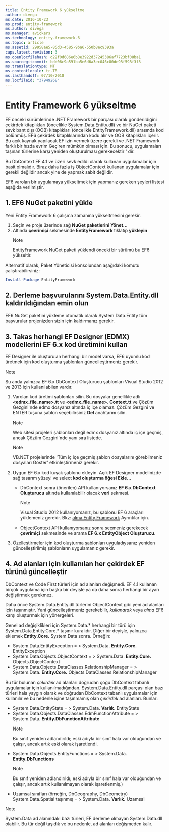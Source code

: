 ```yaml
---
title: Entity Framework 6 yükseltme
author: divega
ms.date: 2016-10-23
ms.prod: entity-framework
ms.author: divega
ms.manager: avickers
ms.technology: entity-framework-6
ms.topic: article
ms.assetid: 29958ae5-85d3-4585-9ba6-550b8ec9393a
caps.latest.revision: 3
ms.openlocfilehash: d22f0d686e6b8e3922d37245386af7723bf08ba1
ms.sourcegitcommit: bdd06c9a591ba5e6d6a3ec046c80de98f598f3f3
ms.translationtype: MT
ms.contentlocale: tr-TR
ms.lasthandoff: 07/10/2018
ms.locfileid: "37949268"
---
```

# <a name="upgrading-to-entity-framework-6"></a>Entity Framework 6 yükseltme

EF önceki sürümlerinde .NET Framework bir parçası olarak gönderildiğini çekirdek kitaplıkları (öncelikle System.Data.Entity.dll) ve bir NuGet paketi sevk bant dışı (OOB) kitaplıkları (öncelikle EntityFramework.dll) arasında kod bölünmüş. EF6 çekirdek kitaplıklarından kodu alır ve OOB kitaplıkları içerir. Bu açık kaynak yapılacak EF izin vermek üzere gerekli ve .NET Framework farklı bir hızda evrim Geçiren mümkün olması için. Bu sonucu, uygulamaları taşınan türlerine karşı yeniden oluşturulması gerekecektir ' dir.

Bu DbContext EF 4.1 ve üzeri sevk edildi olarak kullanan uygulamalar için basit olmalıdır. Biraz daha fazla iş ObjectContext kullanan uygulamalar için gerekli değildir ancak yine de yapmak sabit değildir.

EF6 varolan bir uygulamaya yükseltmek için yapmanız gereken şeyleri listesi aşağıda verilmiştir.

## <a name="1-install-the-ef6-nuget-package"></a>1. EF6 NuGet paketini yükle

Yeni Entity Framework 6 çalışma zamanına yükseltmesini gerekir.

1. Seçin ve proje üzerinde sağ **NuGet paketlerini Yönet...**  
2. Altında **çevrimiçi** sekmesinde **EntityFramework** tıklatıp **yükleyin**  
   > [!NOTE]
   > EntityFramework NuGet paketi yüklendi önceki bir sürümü bu EF6 yükseltir.

Alternatif olarak, Paket Yöneticisi konsolundan aşağıdaki komutu çalıştırabilirsiniz:

``` powershell
Install-Package EntityFramework
```

## <a name="2-ensure-that-assembly-references-to-systemdataentitydll-are-removed"></a>2. Derleme başvurularını System.Data.Entity.dll kaldırıldığından emin olun

EF6 NuGet paketini yükleme otomatik olarak System.Data.Entity tüm başvurular projenizden sizin için kaldırmanız gerekir.

## <a name="3-swap-any-ef-designer-edmx-models-to-use-ef-6x-code-generation"></a>3. Takas herhangi EF Designer (EDMX) modellerini EF 6.x kod üretimini kullan

EF Designer ile oluşturulan herhangi bir model varsa, EF6 uyumlu kod üretmek için kod oluşturma şablonları güncelleştirmeniz gerekir.

> [!NOTE]
> Şu anda yalnızca EF 6.x DbContext Oluşturucu şablonları Visual Studio 2012 ve 2013 için kullanılabilen vardır.

1. Varolan kod üretimi şablonları silin. Bu dosyalar genellikle adlı  **\<edmx_file_name\>.tt** ve  **\<edmx_file_name\>. Context.tt** ve Çözüm Gezgini'nde edmx dosyanız altında iç içe olamaz. Çözüm Gezgini ve ENTER tuşuna şablon seçebilirsiniz **Del** anahtarını silin.  
   > [!NOTE]
   > Web sitesi projeleri şablonları değil edmx dosyanız altında iç içe geçmiş, ancak Çözüm Gezgini'nde yanı sıra listede.  

   > [!NOTE]
   > VB.NET projelerinde 'Tüm iç içe geçmiş şablon dosyalarını görebilmeniz dosyaları Göster' etkinleştirmeniz gerekir.
2. Uygun EF 6.x kod kuşak şablonu ekleyin. Açık EF Designer modelinizde sağ tasarım yüzeyi ve select **kod oluşturma öğesi Ekle...**
    - DbContext sonra (önerilen) API kullanıyorsanız **EF 6.x DbContext Oluşturucu** altında kullanılabilir olacak **veri** sekmesi.  
      > [!NOTE]
      > Visual Studio 2012 kullanıyorsanız, bu şablonu EF 6 araçları yüklemeniz gerekir. Bkz: [alma Entity Framework](~/ef6/fundamentals/install.md) Ayrıntılar için.  

    - ObjectContext API kullanıyorsanız sonra seçmeniz gerekecek **çevrimiçi** sekmesinde ve arama **EF 6.x EntityObject Oluşturucu**.  
3. Özelleştirmeler için kod oluşturma şablonları uyguladıysanız yeniden güncelleştirilmiş şablonların uygulamanız gerekir.

## <a name="4-update-namespaces-for-any-core-ef-types-being-used"></a>4. Ad alanları için kullanılan her çekirdek EF türünü güncelleştir

DbContext ve Code First türleri için ad alanları değişmedi. EF 4.1 kullanan birçok uygulama için başka bir deyişle ya da daha sonra herhangi bir ayarı değiştirmek gerekmez.

Daha önce System.Data.Entity.dll türlerini ObjectContext gibi yeni ad alanları için taşınmıştır. Yani güncelleştirmeniz gerekebilir, *kullanarak* veya *alma* EF6 karşı oluşturmak için yönergeleri.

Genel ad değişiklikleri için System.Data.* herhangi bir türü için System.Data.Entity.Core.* taşınır kuralıdır. Diğer bir deyişle, yalnızca eklemek **Entity.Core.** System.Data sonra. Örneğin:

- System.Data.EntityException = > System.Data. **Entity.Core.** EntityException  
- System.Data.Objects.ObjectContext = > System.Data. **Entity.Core.** Objects.ObjectContext  
- System.Data.Objects.DataClasses.RelationshipManager = > System.Data. **Entity.Core.** Objects.DataClasses.RelationshipManager  

Bu tür bulunan *çekirdek* ad alanları doğrudan çoğu DbContext tabanlı uygulamalar için kullanılmadığından. System.Data.Entity.dll parçası olan bazı türleri hala yaygın olarak ve doğrudan DbContext tabanlı uygulamalar için kullanılır ve bu nedenle içine taşınmamış olan *çekirdek* ad alanları. Bunlar:

- System.Data.EntityState = > System.Data. **Varlık.** EntityState  
- System.Data.Objects.DataClasses.EdmFunctionAttribute = > System.Data. **Entity.DbFunctionAttribute**  
  > [!NOTE]
  > Bu sınıf yeniden adlandırıldı; eski adıyla bir sınıf hala var olduğundan ve çalışır, ancak artık eski olarak işaretlendi.  
- System.Data.Objects.EntityFunctions = > System.Data. **Entity.DbFunctions**  
  > [!NOTE]
  > Bu sınıf yeniden adlandırıldı; eski adıyla bir sınıf hala var olduğundan ve çalışır, ancak artık kullanılmayan olarak işaretlenmiş.)  
- Uzamsal sınıfları (örneğin, DbGeography, DbGeometry) System.Data.Spatial taşınmış = > System.Data. **Varlık.** Uzamsal

> [!NOTE]
> System.Data ad alanındaki bazı türleri, EF derleme olmayan System.Data.dll olabilir. Bu tür değil taşıdık ve bu nedenle, ad alanları değişmeden kalır.
